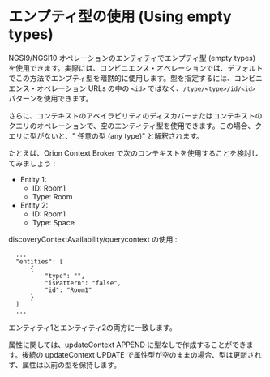 # エンプティ型の使用 (Using empty types)

NGSI9/NGSI10 オペレーションのエンティティでエンプティ型 (empty types) を使用できます。実際には、コンビニエンス・オペレーションでは、デフォルトでこの方法でエンプティ型を暗黙的に使用します。型を指定するには、コンビニエンス・オペレーション URLs の中の `<id>` ではなく、`/type/<type>/id/<id>` パターンを使用できます。

さらに、コンテキストのアベイラビリティのディスカバーまたはコンテキストのクエリのオペレーションで、空のエンティティ型を使用できます。この場合、クエリに型がないと、" 任意の型 (any type)" と解釈されます。

たとえば、Orion Context Broker で次のコンテキストを使用することを検討してみましょう :

-   Entity 1:
    -   ID: Room1
    -   Type: Room
-   Entity 2:
    -   ID: Room1
    -   Type: Space

discoveryContextAvailability/querycontext の使用 :

```
  ...
  "entities": [
      {
          "type": "",
          "isPattern": "false",
          "id": "Room1"
      }
  ]
  ...
```

エンティティ1とエンティティ2の両方に一致します。

属性に関しては、updateContext APPEND に型なしで作成することができます。後続の updateContext UPDATE で属性型が空のままの場合、型は更新されず、属性は以前の型を保持します。
